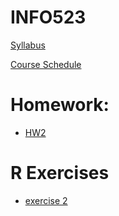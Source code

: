 # INFO523

[Syllabus](https://d2l.arizona.edu/d2l/le/content/805675/viewContent/7513456/View)

[Course Schedule](https://d2l.arizona.edu/d2l/le/content/805675/viewContent/7513457/View)


# Homework:

* [HW2](1sKDYoLaxYXK2GnJAbABoMdTejlT1p2Z_Dap87IL_GAI)


# R Exercises 

* [exercise 2](https://docs.google.com/document/d/13h-kAYQeEnfjiJvC7nMt5ur9SqH1JYsVCvUVkR0ySGs/edit)
